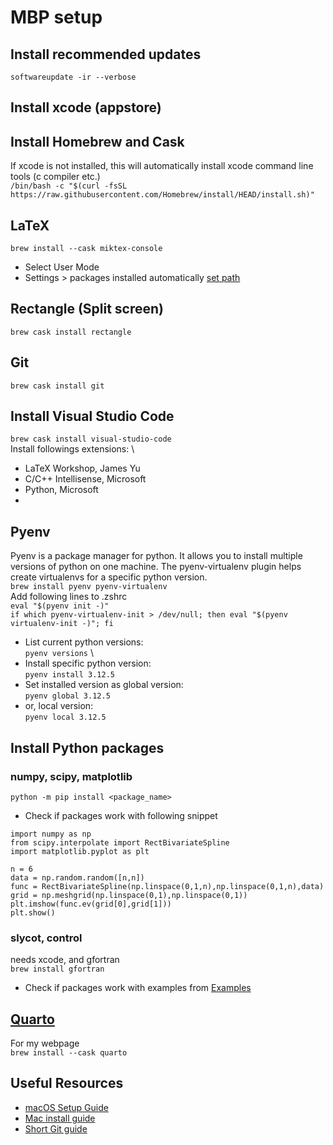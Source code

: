 # MBP setup
## Install recommended updates
`softwareupdate -ir --verbose`

## Install xcode (appstore)

## Install Homebrew and Cask
If xcode is not installed, this will automatically install xcode command line tools (c compiler etc.)\
`/bin/bash -c "$(curl -fsSL https://raw.githubusercontent.com/Homebrew/install/HEAD/install.sh)"`

## LaTeX
`brew install --cask miktex-console`
- Select User Mode
- Settings > packages installed automatically
[set path](https://miktex.org/howto/modify-path)

## Rectangle (Split screen)
`brew cask install rectangle`

## Git
`brew cask install git`



## Install Visual Studio Code 
`brew cask install visual-studio-code`\
Install followings extensions: \
- LaTeX Workshop, James Yu
- C/C++ Intellisense, Microsoft
- Python, Microsoft
- 
## Pyenv
Pyenv is a package manager for python. It allows you to install multiple versions of python on one machine. The pyenv-virtualenv plugin helps create virtualenvs for a specific python version. \
`brew install pyenv pyenv-virtualenv` \
Add following lines to .zshrc \
`eval "$(pyenv init -)"` \
`if which pyenv-virtualenv-init > /dev/null; then eval "$(pyenv virtualenv-init -)"; fi`
 - List current python versions: \
   `pyenv versions` \
 - Install specific python version: \
   `pyenv install 3.12.5`
 -  Set installed version as global version: \
   `pyenv global 3.12.5`
 -  or, local version: \
   `pyenv local 3.12.5`

   
## Install Python packages
### numpy, scipy, matplotlib 
`python -m pip install <package_name>`

- Check if packages work with following snippet
```
import numpy as np
from scipy.interpolate import RectBivariateSpline
import matplotlib.pyplot as plt

n = 6
data = np.random.random([n,n])
func = RectBivariateSpline(np.linspace(0,1,n),np.linspace(0,1,n),data)
grid = np.meshgrid(np.linspace(0,1),np.linspace(0,1))
plt.imshow(func.ev(grid[0],grid[1]))
plt.show()
```
### slycot, control
needs xcode, and gfortran\
`brew install gfortran`
- Check if packages work with examples from
[Examples](https://python-control.readthedocs.io/en/latest/examples.html)


## [Quarto](https://quarto.org) 
For my webpage\
`brew install --cask quarto`


## Useful Resources
- [macOS Setup Guide](http://sourabhbajaj.com/mac-setup/SystemPreferences/)
- [Mac install guide](https://mac.install.guide/mac-setup/)
- [Short Git guide](http://rogerdudler.github.io/git-guide/)

